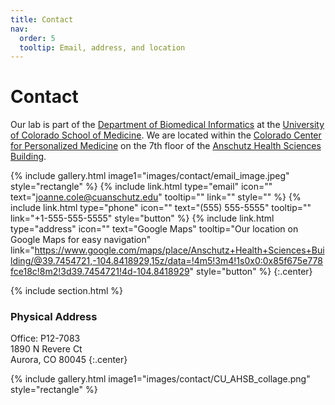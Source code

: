 ```yaml
---
title: Contact
nav:
  order: 5
  tooltip: Email, address, and location
---
```


# <i class="fas fa-envelope"></i>Contact

Our lab is part of the [Department of Biomedical Informatics][https://medschool.cuanschutz.edu/dbmi] at the [University of Colorado School of Medicine](https://medschool.cuanschutz.edu/).
We are located within the [Colorado Center for Personalized Medicine](https://medschool.cuanschutz.edu/ccpm) on the 7th floor of the [Anschutz Health Sciences Building](https://news.cuanschutz.edu/news-stories/what-should-i-know-about-the-anschutz-health-sciences-building).

{%
  include gallery.html
  image1="images/contact/email_image.jpeg"
  style="rectangle"
%}
{%
  include link.html
  type="email"
  icon=""
  text="joanne.cole@cuanschutz.edu"
  tooltip=""
  link=""
  style=""
%}
{%
  include link.html
  type="phone"
  icon=""
  text="(555) 555-5555"
  tooltip=""
  link="+1-555-555-5555"
  style="button"
%}
{%
  include link.html
  type="address"
  icon=""
  text="Google Maps"
  tooltip="Our location on Google Maps for easy navigation"
  link="https://www.google.com/maps/place/Anschutz+Health+Sciences+Building/@39.7454721,-104.8418929,15z/data=!4m5!3m4!1s0x0:0x85f675e778fce18c!8m2!3d39.7454721!4d-104.8418929"
  style="button"
%}
{:.center}

{% include section.html %}

### <i class="fas fa-mail-bulk"></i>Physical Address

Office: P12-7083  
1890 N Revere Ct   
Aurora, CO 80045
{:.center}

{%
  include gallery.html
  image1="images/contact/CU_AHSB_collage.png"
  style="rectangle"
%}


[https://medschool.cuanschutz.edu/dbmi]: https://medschool.cuanschutz.edu/dbmi

